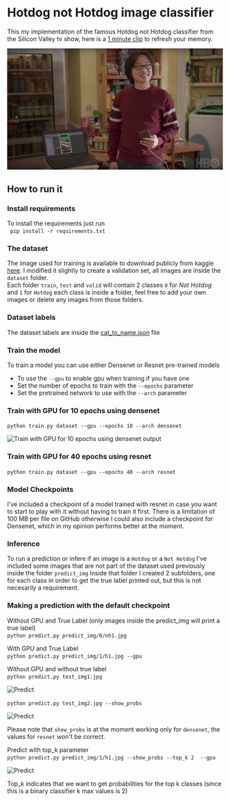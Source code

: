 # Hotdog not Hotdog image classifier
This my implementation of the famous Hotdog not Hotdog classifier from the Silicon Valley tv show, here is a [1 minute clip](https://www.youtube.com/watch?v=pqTntG1RXSY) to refresh your memory.

![Silicon Valley Hotdog Not Hotdog](assets/hotdog.png)

## How to run it
### Install requirements
To install the requirements just run   
``` pip install -r requirements.txt```
### The dataset
The image used for training is available to download publicly from kaggle [here](https://www.kaggle.com/dansbecker/hot-dog-not-hot-dog/data).
I modified it slightly to create a validation set, all images are inside the `dataset` folder.  
Each folder `train`, `test` and `valid` will contain 2 classes `0` for *Not Hotdog* and `1` for `Hotdog` each class is inside a folder, feel free to add your own images or delete any images from those folders.
### Dataset labels
The dataset labels are inside the [cat_to_name.json](https://github.com/george-studenko/Hotdog-not-Hotdog/blob/master/cat_to_name.json) file
### Train the model
To train a model you can use either Densenet or Resnet pre-trained models
* To use the ```--gpu``` to enable gpu when training if you have one
* Set the number of epochs to train with the ```--epochs``` parameter
* Set the pretrained network to use with the ```--arch``` parameter
### Train with GPU for 10 epochs using densenet
```python train.py dataset --gpu --epochs 10 --arch densenet```  
  
![Train with GPU for 10 epochs using densenet output](assets/train-densenet.png)
### Train with GPU for 40 epochs using resnet
```python train.py dataset --gpu --epochs 40 --arch resnet```
### Model Checkpoints
I've included a checkpoint of a model trained with resnet in case you want to start to play with it without having to train it first.
There is a limitation of 100 MB per file on GitHub otherwise I could also include a checkpoint for Densenet, which in my opinion performs better at the moment.
### Inference
To run a prediction or infere if an image is a ```Hotdog``` or a ```Not Hotdog``` I've included some images that are not part of the dataset used previously inside the folder ```predict_img```
Inside that folder I created 2 subfolders, one for each class in order to get the true label printed out, but this is not necesarily a requirement.
### Making a prediction with the default checkpoint

Without GPU and True Label (only images inside the predict_img will print a true label)  
```python predict.py predict_img/0/nh1.jpg```  
  
With GPU and True Label  
```python predict.py predict_img/1/h1.jpg --gpu```  

Without GPU and without true label    
```python predict.py test_img1.jpg```  
  
![Predict](assets/predict.png)

```python predict.py test_img2.jpg --show_probs```  
  
  ![Predict](assets/show_probs.png)

Please note that ```show_probs``` is at the moment working only for ```densenet```, the values for ```resnet``` won't be correct.  

Predict with top_k parameter  
```python predict.py predict_img/1/h1.jpg --show_probs --top_k 2  --gpu```  
  
![Predict](assets/top_k.png)


Top_k indicates that we want to get probabilities for the top k classes (since this is a binary classifier k max values is 2)


